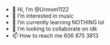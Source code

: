 - 👋 Hi, I’m @Urmom1122
- 👀 I’m interested in music
- 🌱 I’m currently learning NOTHING lol
- 💞️ I’m looking to collaborate on idk 
- 📫 How to reach me 606 875 3813

<!---
Urmom1122/Urmom1122 is a ✨ special ✨ repository because its `README.md` (this file) appears on your GitHub profile.
You can click the Preview link to take a look at your changes.
--->
